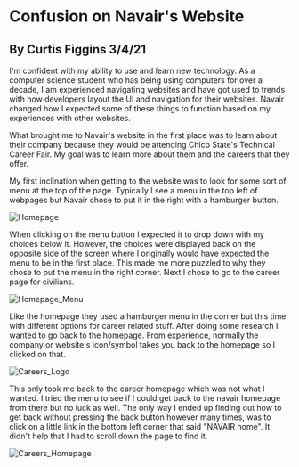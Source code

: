 # Confusion on Navair's Website
## By Curtis Figgins 3/4/21

I'm confident with my ability to use and learn new technology. As a computer science student who has 
being using computers for over a decade, I am experienced navigating websites and have got used to 
trends with how developers layout the UI and navigation for their websites. Navair changed how I expected some 
of these things to function based on my experiences with other websites.

What brought me to Navair's website in the first place was to learn about their company because they 
would be attending Chico State's Technical Career Fair. My goal was to learn more about them and the careers
that they offer. 

My first inclination when getting to the website was to look for some sort of menu at the top of the page. 
Typically I see a menu in the top left of webpages but Navair chose to put it in the right with a hamburger 
button.

![Homepage](/Homepage.jpg)

When clicking on the menu button I expected it to drop down with my choices below it. However, the choices 
were displayed back on the opposite side of the screen where I originally would have expected the menu to be 
in the first place. This made me more puzzled to why they chose to put the menu in the right corner. 
Next I chose to go to the career page for civilians. 

![Homepage_Menu](/Homepage_Menu.jpg)

Like the homepage they used a hamburger menu in the corner but this time with different options for career related stuff. 
After doing some research I wanted to go back to the homepage. From experience, normally the company or website's 
icon/symbol takes you back to the homepage so I clicked on that.

![Careers_Logo](/Careers_Logo.jpg)

This only took me back to the career homepage which was not what I wanted. I tried the menu to see if I could get back to 
the navair homepage from there but no luck as well. The only way I ended up finding out how to get back without pressing the 
back button however many times, was to click on a little link in the bottom left corner that said "NAVAIR home". It didn't help that
I had to scroll down the page to find it. 

![Careers_Homepage](/Careers_Homepage.jpg)
